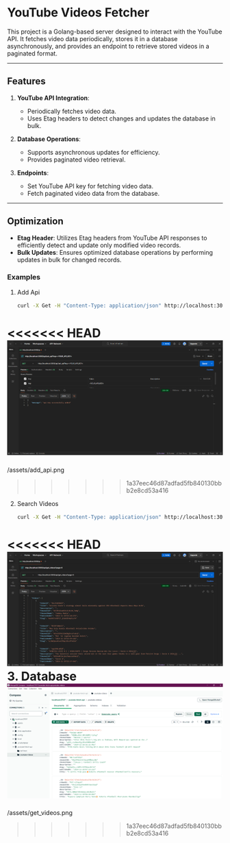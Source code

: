 # YouTube Videos Fetcher

This project is a Golang-based server designed to interact with the YouTube API. It fetches video data periodically, stores it in a database asynchronously, and provides an endpoint to retrieve stored videos in a paginated format.

---

## Features

1. **YouTube API Integration**:
   - Periodically fetches video data.
   - Uses Etag headers to detect changes and updates the database in bulk.

2. **Database Operations**:
   - Supports asynchronous updates for efficiency.
   - Provides paginated video retrieval.

3. **Endpoints**:
   - Set YouTube API key for fetching video data.
   - Fetch paginated video data from the database.

---
## Optimization
  - **Etag Header**: Utilizes Etag headers from YouTube API responses to efficiently detect and update only modified video records.
  - **Bulk Updates**: Ensures optimized database operations by performing updates in bulk for changed records.


### Examples
1. Add Api
   ```bash
   curl -X Get -H "Content-Type: application/json" http://localhost:3000/api/set_api?key=<ADD_YOUR_API_KEY>
   ```
<<<<<<< HEAD
   ![](assets/add_api.png)
=======
   /assets/add_api.png
>>>>>>> 1a37eec46d87adfad5fb840130bbb2e8cd53a416
2. Search Videos
   ```bash
   curl -X Get -H "Content-Type: application/json" http://localhost:3000/get_videos?page=1
   ```
<<<<<<< HEAD
   ![](assets/get_videos.png)
3. Database
   ![](assets/database.png)
=======
   /assets/get_videos.png
>>>>>>> 1a37eec46d87adfad5fb840130bbb2e8cd53a416
